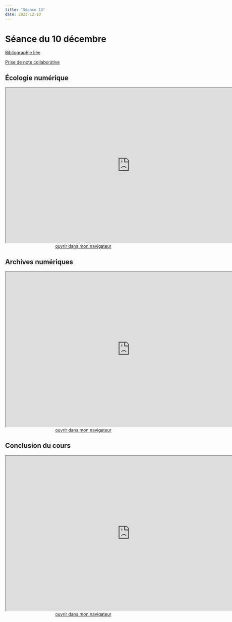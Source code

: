 ```yaml
--- 
title: "Séance 13"
date: 2023-12-10
---
```


# Séance du 10 décembre

[Bibliographie liée](https://www.zotero.org/groups/4276254/fra3825-a2023/collections/NMMMEKGT)

[Prise de note collaborative](https://demo.hedgedoc.org/ZRohTmD_QM-u-fyokTowsw#)

## Écologie numérique

<iframe src="https://mmellet.github.io/fra3825_2023/slides/Seance-13-1.html" title="description"  height="500" width="800" allowfullscreen="allowfullscreen"></iframe>

<div style="text-align:center">
<a href="https://mmellet.github.io/fra3825_2023/slides/Seance-13-1.html" target="_blank">ouvrir dans mon navigateur</a>
</div>

## Archives numériques

<iframe src="https://mmellet.github.io/fra3825_2023/slides/Seance-13-2.html" title="description" height="500" width="800" ></iframe>

<div style="text-align:center">
<a href="https://mmellet.github.io/fra3825_2023/slides/Seance-13-2.html" target="_blank">ouvrir dans mon navigateur</a>
</div>


## Conclusion du cours

<iframe src="https://mmellet.github.io/fra3825_2023/slides/Seance-13-3.html" title="description" height="500" width="800" ></iframe>

<div style="text-align:center">
<a href="https://mmellet.github.io/fra3825_2023/slides/Seance-13-3.html" target="_blank">ouvrir dans mon navigateur</a>
</div>
